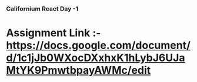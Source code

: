 ### Californium React Day -1 

# Assignment Link :- https://docs.google.com/document/d/1c1jJb0WXocDXxhxK1hLybJ6UJaMtYK9PmwtbpayAWMc/edit

